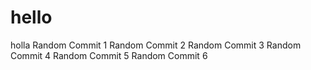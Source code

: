 # hello
holla
Random Commit 1
Random Commit 2
Random Commit 3
Random Commit 4
Random Commit 5
Random Commit 6

